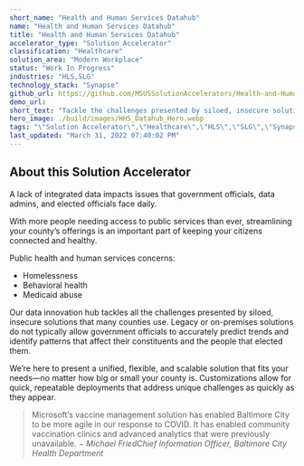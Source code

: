 ```yaml
---
short_name: "Health and Human Services Datahub"
name: "Health and Human Services Datahub"
title: "Health and Human Services Datahub"
accelerator_type: "Solution Accelerator"
classification: "Healthcare"
solution_area: "Modern Workplace"
status: "Work In Progress"
industries: "HLS,SLG"
technology_stack: "Synapse"
github_url: https://github.com/MSUSSolutionAccelerators/Health-and-Human-Services-Datahub-Solution-Accelerator
demo_url: 
short_text: "Tackle the challenges presented by siloed, insecure solutions that many counties use"
hero_image: ./build/images/HHS_Datahub_Hero.webp
tags: "\"Solution Accelerator\",\"Healthcare\",\"HLS\",\"SLG\",\"Synapse\""
last_updated: "March 31, 2022 07:40:02 PM"
---
```

## About this Solution Accelerator

A lack of integrated data impacts issues that government officials, data admins, and elected officials face daily.

With more people needing access to public services than ever, streamlining your county’s offerings is an important part of keeping your citizens connected and healthy.

Public health and human services concerns:

* Homelessness
* Behavioral health
* Medicaid abuse

Our data innovation hub tackles all the challenges presented by siloed, insecure solutions that many counties use. Legacy or on-premises solutions do not typically allow government officials to accurately predict trends and identify patterns that affect their constituents and the people that elected them.

We’re here to present a unified, flexible, and scalable solution that fits your needs—no matter how big or small your county is. Customizations allow for quick, repeatable deployments that address unique challenges as quickly as they appear.

> Microsoft’s vaccine management solution has enabled Baltimore City to be more agile in our response to COVID. It has enabled community vaccination clinics and advanced analytics that were previously unavailable. − _Michael FriedChief Information Officer, Baltimore City Health Department_
